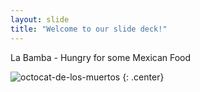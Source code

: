 ```yaml
---
layout: slide
title: "Welcome to our slide deck!"
---
```


La Bamba - Hungry for some Mexican Food

![octocat-de-los-muertos](https://octodex.github.com/images/octocat-de-los-muertos.jpg)
{: .center}
